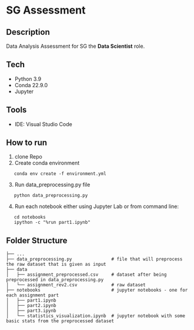 # SG Assessment

## Description
Data Analysis Assessment for SG the **Data Scientist** role.

## Tech
* Python 3.9
* Conda 22.9.0
* Jupyter

## Tools
* IDE: Visual Studio Code


## How to run
 
 1. clone Repo
 2. Create conda environment
 ```
    conda env create -f environment.yml
 ```
 3. Run data_preprocessing.py file
 ```
    python data_preprocessing.py
 ```
 4. Run each notebook either using Jupyter Lab or from command line:
 ```
    cd notebooks
    ipython -c "%run part1.ipynb"
```

## Folder Structure

```
├── ...
├── data_preprocessing.py               # file that will preprocess the raw dataset that is given as input    
├── data            
│   ├── assignment_preprocessed.csv     # dataset after being preprocessed in data_preprocessing.py
│   └── assignment_rev2.csv             # raw dataset
├── notebooks                           # jupyter notebooks - one for each assignment part
│   ├── part1.ipynb     
│   ├── part2.ipynb
│   ├── part3.ipynb 
│   └── statistics_visualization.ipynb  # jupyter notebook with some basic stats from the preprocessed dataset

```